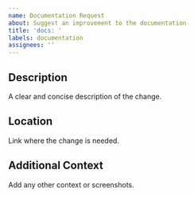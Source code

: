 ```yaml
---
name: Documentation Request
about: Suggest an improvement to the documentation
title: 'docs: '
labels: documentation
assignees: ''
---
```


## Description

A clear and concise description of the change.

## Location

Link where the change is needed.

## Additional Context

Add any other context or screenshots.
